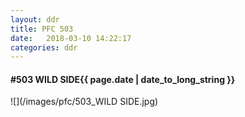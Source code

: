 ```yaml
---
layout: ddr
title: PFC 503
date:   2018-03-10 14:22:17
categories: ddr
---
```


#### **#503** WILD SIDE<span class="pull-right">{{ page.date | date_to_long_string }}</span>
![](/images/pfc/503_WILD SIDE.jpg)
